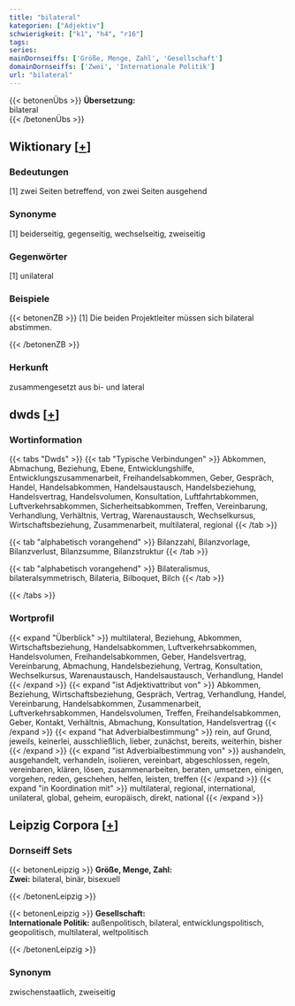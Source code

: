 ```yaml
---
title: "bilateral"
kategorien: ["Adjektiv"]
schwierigkeit: ["k1", "h4", "r16"]
tags:
series:
mainDornseiffs: ['Größe, Menge, Zahl', 'Gesellschaft']
domainDornseiffs: ['Zwei', 'Internationale Politik']
url: "bilateral"
---
```


{{< betonenÜbs >}}
**Übersetzung:**  
bilateral  
{{< /betonenÜbs >}}

## Wiktionary [[+](https://de.wiktionary.org/wiki/bilateral)]

### Bedeutungen
[1] zwei Seiten betreffend, von zwei Seiten ausgehend  

### Synonyme
[1] beiderseitig, gegenseitig, wechselseitig, zweiseitig  

### Gegenwörter
[1] unilateral  

### Beispiele
{{< betonenZB >}}
[1] Die beiden Projektleiter müssen sich bilateral abstimmen.  

{{< /betonenZB >}}
### Herkunft
zusammengesetzt aus bi- und lateral  



## dwds [[+](https://www.dwds.de/wb/bilateral)]

### Wortinformation
{{< tabs "Dwds" >}}
{{< tab "Typische Verbindungen" >}}
Abkommen, Abmachung, Beziehung, Ebene, Entwicklungshilfe, Entwicklungszusammenarbeit, Freihandelsabkommen, Geber, Gespräch, Handel, Handelsabkommen, Handelsaustausch, Handelsbeziehung, Handelsvertrag, Handelsvolumen, Konsultation, Luftfahrtabkommen, Luftverkehrsabkommen, Sicherheitsabkommen, Treffen, Vereinbarung, Verhandlung, Verhältnis, Vertrag, Warenaustausch, Wechselkursus, Wirtschaftsbeziehung, Zusammenarbeit, multilateral, regional
{{< /tab >}}

{{< tab "alphabetisch vorangehend" >}}
Bilanzzahl, Bilanzvorlage, Bilanzverlust, Bilanzsumme, Bilanzstruktur
{{< /tab >}}

{{< tab "alphabetisch vorangehend" >}}
Bilateralismus, bilateralsymmetrisch, Bilateria, Bilboquet, Bilch
{{< /tab >}}

{{< /tabs >}}

### Wortprofil
{{< expand "Überblick" >}} multilateral, Beziehung, Abkommen, Wirtschaftsbeziehung, Handelsabkommen, Luftverkehrsabkommen, Handelsvolumen, Freihandelsabkommen, Geber, Handelsvertrag, Vereinbarung, Abmachung, Handelsbeziehung, Vertrag, Konsultation, Wechselkursus, Warenaustausch, Handelsaustausch, Verhandlung, Handel {{< /expand >}}
{{< expand "ist Adjektivattribut von" >}} Abkommen, Beziehung, Wirtschaftsbeziehung, Gespräch, Vertrag, Verhandlung, Handel, Vereinbarung, Handelsabkommen, Zusammenarbeit, Luftverkehrsabkommen, Handelsvolumen, Treffen, Freihandelsabkommen, Geber, Kontakt, Verhältnis, Abmachung, Konsultation, Handelsvertrag {{< /expand >}}
{{< expand "hat Adverbialbestimmung" >}} rein, auf Grund, jeweils, keinerlei, ausschließlich, lieber, zunächst, bereits, weiterhin, bisher {{< /expand >}}
{{< expand "ist Adverbialbestimmung von" >}} aushandeln, ausgehandelt, verhandeln, isolieren, vereinbart, abgeschlossen, regeln, vereinbaren, klären, lösen, zusammenarbeiten, beraten, umsetzen, einigen, vorgehen, reden, geschehen, helfen, leisten, treffen {{< /expand >}}
{{< expand "in Koordination mit" >}} multilateral, regional, international, unilateral, global, geheim, europäisch, direkt, national {{< /expand >}}

## Leipzig Corpora [[+](https://corpora.uni-leipzig.de/en/res?word=bilateral&corpusId=deu_newscrawl-public_2018)]

### Dornseiff Sets
{{< betonenLeipzig >}}
**Größe, Menge, Zahl:**  
**Zwei:** bilateral, binär, bisexuell  

{{< /betonenLeipzig >}}


{{< betonenLeipzig >}}
**Gesellschaft:**  
**Internationale Politik:** außenpolitisch, bilateral, entwicklungspolitisch, geopolitisch, multilateral, weltpolitisch  

{{< /betonenLeipzig >}}

### Synonym
zwischenstaatlich, zweiseitig

